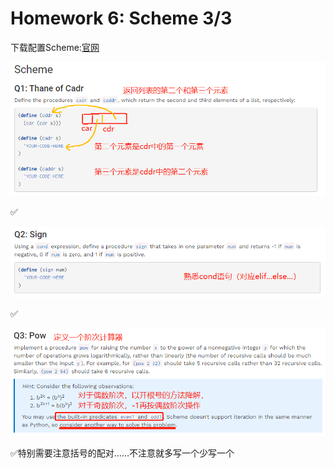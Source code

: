 # Homework 6: Scheme 3/3

下载配置Scheme:[官网](https://github.com/cisco/ChezScheme/releases "官网")

![](image/image_uiqvGmfBMS.png)

✅

![](image/1678429910473_0-dUcT2uN6.png)

✅

![](image/1678430617121_NozxXboEMz.png)

✅特别需要注意括号的配对……不注意就多写一个少写一个
